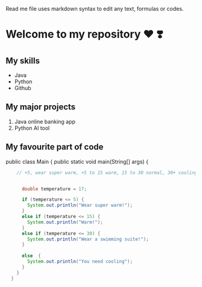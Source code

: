 Read me file uses markdown syntax to edit any text, formulas or codes.

# Welcome to my repository ❤️ ❣️

## My skills
- Java
- Python
- Github

## My major projects
1. Java online banking app
2. Python AI tool

## My favourite part of code

public class Main {
  public static void main(String[] args) {
```java
    // +5, wear super warm, +5 to 15 warm, 15 to 30 normal, 30+ cooling


      double temperature = 17;

      if (temperature <= 5) {
        System.out.println("Wear super warm!");
      }
      else if (temperature <= 15) {
        System.out.println("Warm!");
      }
      else if (temperature <= 30) {
        System.out.println("Wear a swimming suite!");
      }
    
      else  {
        System.out.println("You need cooling");
      }
    }
  }
```
